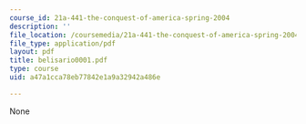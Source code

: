 ```yaml
---
course_id: 21a-441-the-conquest-of-america-spring-2004
description: ''
file_location: /coursemedia/21a-441-the-conquest-of-america-spring-2004/a47a1cca78eb77842e1a9a32942a486e_belisario0001.pdf
file_type: application/pdf
layout: pdf
title: belisario0001.pdf
type: course
uid: a47a1cca78eb77842e1a9a32942a486e

---
```

None